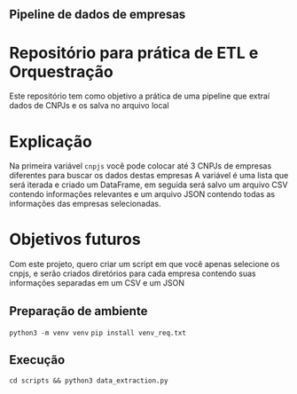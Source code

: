 ## Pipeline de dados de empresas
# Repositório para prática de ETL e Orquestração
Este repositório tem como objetivo a prática de uma pipeline que extraí dados de CNPJs e os salva no arquivo local
# Explicação
Na primeira variável `cnpjs` você pode colocar até 3 CNPJs de empresas diferentes para buscar os dados destas empresas
A variável é uma lista que será iterada e criado um DataFrame, em seguida será salvo um arquivo CSV contendo informações relevantes
e um arquivo JSON contendo todas as informações das empresas selecionadas.
# Objetivos futuros
Com este projeto, quero criar um script em que você apenas selecione os cnpjs, e serão criados diretórios para cada empresa contendo suas informações separadas em um CSV e um JSON
## Preparação de ambiente
`python3 -m venv venv`
`pip install venv_req.txt`

## Execução
`cd scripts && python3 data_extraction.py`